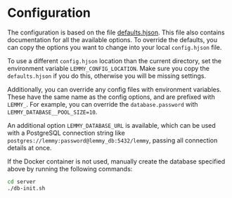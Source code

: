 # Configuration

The configuration is based on the file
[defaults.hjson](https://yerbamate.dev/LemmyNet/lemmy/src/branch/main/config/defaults.hjson).
This file also contains documentation for all the available options. To override the defaults, you
can copy the options you want to change into your local `config.hjson` file.

To use a different `config.hjson` location than the current directory, set the environment variable `LEMMY_CONFIG_LOCATION`. Make sure you copy the `defaults.hjson` if you do this, otherwise you will be missing settings.

Additionally, you can override any config files with environment variables. These have the same
name as the config options, and are prefixed with `LEMMY_`. For example, you can override the
`database.password` with `LEMMY_DATABASE__POOL_SIZE=10`.

An additional option `LEMMY_DATABASE_URL` is available, which can be used with a PostgreSQL
connection string like `postgres://lemmy:password@lemmy_db:5432/lemmy`, passing all connection
details at once.

If the Docker container is not used, manually create the database specified above by running the
following commands:

```bash
cd server
./db-init.sh
```
